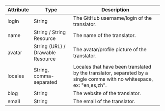 |Attribute|Type|Description|
|-----|-----|-----|
|login|String|The GitHub username/login of the translator.|
|name|String / String Resource|The name of the translator.|
|avatar|String (URL) / Drawable Resource|The avatar/profile picture of the translator.|
|locales|String, comma-separated|Locales that have been translated by the translator, separated by a single comma with no whitespace, ex: "en,es,zh".|
|blog|String|The website of the translator.|
|email|String|The email of the translator.|